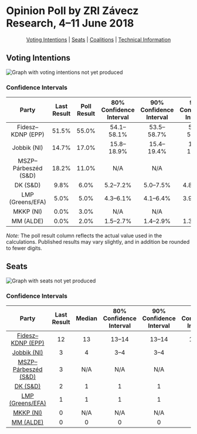 # Opinion Poll by ZRI Závecz Research, 4–11 June 2018

<p align="center"><a href="#voting-intentions">Voting Intentions</a> | <a href="#seats">Seats</a> | <a href="#coalitions">Coalitions</a> | <a href="#technical-information">Technical Information</a></p>

## Voting Intentions

![Graph with voting intentions not yet produced](2018-06-11-ZRIZáveczResearch.png "Voting Intentions")

### Confidence Intervals

| Party | Last Result | Poll Result | 80% Confidence Interval | 90% Confidence Interval | 95% Confidence Interval | 99% Confidence Interval |
|:-----:|:-----------:|:-----------:|:-----------------------:|:-----------------------:|:-----------------------:|:-----------------------:|
| Fidesz–KDNP (EPP) | 51.5% | 55.0% | 54.1–58.1% |53.5–58.7% |53.0–59.2% |52.0–60.1% |
| Jobbik (NI) | 14.7% | 17.0% | 15.8–18.9% |15.4–19.4% |15.1–19.8% |14.4–20.6% |
| MSZP–Párbeszéd (S&D) | 18.2% | 11.0% | N/A |N/A |N/A |N/A |
| DK (S&D) | 9.8% | 6.0% | 5.2–7.2% |5.0–7.5% |4.8–7.8% |4.4–8.3% |
| LMP (Greens/EFA) | 5.0% | 5.0% | 4.3–6.1% |4.1–6.4% |3.9–6.6% |3.6–7.2% |
| MKKP (NI) | 0.0% | 3.0% | N/A |N/A |N/A |N/A |
| MM (ALDE) | 0.0% | 2.0% | 1.5–2.7% |1.4–2.9% |1.3–3.1% |1.1–3.4% |

*Note:* The poll result column reflects the actual value used in the calculations. Published results may vary slightly, and in addition be rounded to fewer digits.

## Seats

![Graph with seats not yet produced](2018-06-11-ZRIZáveczResearch-seats.png "Seats")

### Confidence Intervals

| Party | Last Result | Median | 80% Confidence Interval | 90% Confidence Interval | 95% Confidence Interval | 99% Confidence Interval |
|:-----:|:-----------:|:------:|:-----------------------:|:-----------------------:|:-----------------------:|:-----------------------:|
| <a href="#fidesz–kdnp-(epp)">Fidesz–KDNP (EPP)</a> | 12 | 13 | 13–14 |13–14 |13–14 |12–15 |
| <a href="#jobbik-(ni)">Jobbik (NI)</a> | 3 | 4 | 3–4 |3–4 |3–4 |3–5 |
| <a href="#mszp–párbeszéd-(s&d)">MSZP–Párbeszéd (S&D)</a> | 3 | N/A | N/A |N/A |N/A |N/A |
| <a href="#dk-(s&d)">DK (S&D)</a> | 2 | 1 | 1 |1 |1 |1–2 |
| <a href="#lmp-(greens/efa)">LMP (Greens/EFA)</a> | 1 | 1 | 1 |1 |0–1 |0–1 |
| <a href="#mkkp-(ni)">MKKP (NI)</a> | 0 | N/A | N/A |N/A |N/A |N/A |
| <a href="#mm-(alde)">MM (ALDE)</a> | 0 | 0 | 0 |0 |0 |0 |

